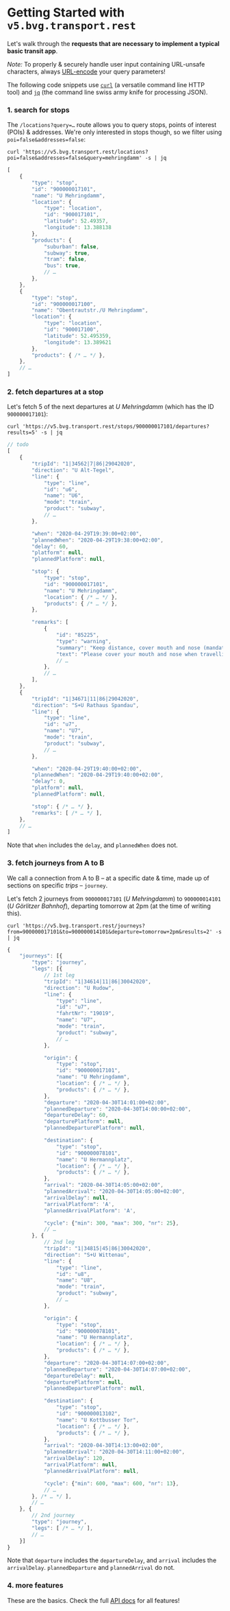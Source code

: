 # Getting Started with `v5.bvg.transport.rest`

Let's walk through the **requests that are necessary to implement a typical basic transit app**.

*Note:* To properly & securely handle user input containing URL-unsafe characters, always [URL-encode](https://en.wikipedia.org/wiki/Percent-encoding) your query parameters!

The following code snippets use [`curl`](https://curl.haxx.se) (a versatile command line HTTP tool) and [`jq`](https://stedolan.github.io/jq/) (the command line swiss army knife for processing JSON).

### 1. search for stops

The `/locations?query=…` route allows you to query stops, points of interest (POIs) & addresses. We're only interested in stops though, so we filter using `poi=false&addresses=false`:

```shell
curl 'https://v5.bvg.transport.rest/locations?poi=false&addresses=false&query=mehringdamm' -s | jq
```

```js
[
	{
		"type": "stop",
		"id": "900000017101",
		"name": "U Mehringdamm",
		"location": {
			"type": "location",
			"id": "900017101",
			"latitude": 52.49357,
			"longitude": 13.388138
		},
		"products": {
			"suburban": false,
			"subway": true,
			"tram": false,
			"bus": true,
			// …
		},
	},
	{
		"type": "stop",
		"id": "900000017100",
		"name": "Obentrautstr./U Mehringdamm",
		"location": {
			"type": "location",
			"id": "900017100",
			"latitude": 52.495359,
			"longitude": 13.389621
		},
		"products": { /* … */ },
	},
	// …
]
```

### 2. fetch departures at a stop

Let's fetch 5 of the next departures at *U Mehringdamm* (which has the ID `900000017101`):

```shell
curl 'https://v5.bvg.transport.rest/stops/900000017101/departures?results=5' -s | jq
```

```js
// todo
[
	{
		"tripId": "1|34562|7|86|29042020",
		"direction": "U Alt-Tegel",
		"line": {
			"type": "line",
			"id": "u6",
			"name": "U6",
			"mode": "train",
			"product": "subway",
			// …
		},

		"when": "2020-04-29T19:39:00+02:00",
		"plannedWhen": "2020-04-29T19:38:00+02:00",
		"delay": 60,
		"platform": null,
		"plannedPlatform": null,

		"stop": {
			"type": "stop",
			"id": "900000017101",
			"name": "U Mehringdamm",
			"location": { /* … */ },
			"products": { /* … */ },
		},

		"remarks": [
			{
				"id": "85225",
				"type": "warning",
				"summary": "Keep distance, cover mouth and nose (mandatory from Monday)!",
				"text": "Please cover your mouth and nose when travelling on buses and trains.",
				// …
			},
			// …
		],
	},
	{
		"tripId": "1|34671|11|86|29042020",
		"direction": "S+U Rathaus Spandau",
		"line": {
			"type": "line",
			"id": "u7",
			"name": "U7",
			"mode": "train",
			"product": "subway",
			// …
		},

		"when": "2020-04-29T19:40:00+02:00",
		"plannedWhen": "2020-04-29T19:40:00+02:00",
		"delay": 0,
		"platform": null,
		"plannedPlatform": null,

		"stop": { /* … */ },
		"remarks": [ /* … */ ],
	},
	// …
]
```

Note that `when` includes the `delay`, and `plannedWhen` does not.

### 3. fetch journeys from A to B

We call a connection from A to B – at a specific date & time, made up of sections on specific *trips* – `journey`.

Let's fetch 2 journeys from `900000017101` (*U Mehringdamm*) to `900000014101` (*U Görlitzer Bahnhof*), departing tomorrow at 2pm (at the time of writing this).

```shell
curl 'https://v5.bvg.transport.rest/journeys?from=900000017101&to=900000014101&departure=tomorrow+2pm&results=2' -s | jq
```

```js
{
	"journeys": [{
		"type": "journey",
		"legs": [{
			// 1st leg
			"tripId": "1|34614|11|86|30042020",
			"direction": "U Rudow",
			"line": {
				"type": "line",
				"id": "u7",
				"fahrtNr": "19019",
				"name": "U7",
				"mode": "train",
				"product": "subway",
				// …
			},

			"origin": {
				"type": "stop",
				"id": "900000017101",
				"name": "U Mehringdamm",
				"location": { /* … */ },
				"products": { /* … */ },
			},
			"departure": "2020-04-30T14:01:00+02:00",
			"plannedDeparture": "2020-04-30T14:00:00+02:00",
			"departureDelay": 60,
			"departurePlatform": null,
			"plannedDeparturePlatform": null,

			"destination": {
				"type": "stop",
				"id": "900000078101",
				"name": "U Hermannplatz",
				"location": { /* … */ },
				"products": { /* … */ },
			},
			"arrival": "2020-04-30T14:05:00+02:00",
			"plannedArrival": "2020-04-30T14:05:00+02:00",
			"arrivalDelay": null,
			"arrivalPlatform": 'A',
			"plannedArrivalPlatform": 'A',

			"cycle": {"min": 300, "max": 300, "nr": 25},
			// …
		}, {
			// 2nd leg
			"tripId": "1|34815|45|86|30042020",
			"direction": "S+U Wittenau",
			"line": {
				"type": "line",
				"id": "u8",
				"name": "U8",
				"mode": "train",
				"product": "subway",
				// …
			},

			"origin": {
				"type": "stop",
				"id": "900000078101",
				"name": "U Hermannplatz",
				"location": { /* … */ },
				"products": { /* … */ },
			},
			"departure": "2020-04-30T14:07:00+02:00",
			"plannedDeparture": "2020-04-30T14:07:00+02:00",
			"departureDelay": null,
			"departurePlatform": null,
			"plannedDeparturePlatform": null,

			"destination": {
				"type": "stop",
				"id": "900000013102",
				"name": "U Kottbusser Tor",
				"location": { /* … */ },
				"products": { /* … */ },
			},
			"arrival": "2020-04-30T14:13:00+02:00",
			"plannedArrival": "2020-04-30T14:11:00+02:00",
			"arrivalDelay": 120,
			"arrivalPlatform": null,
			"plannedArrivalPlatform": null,

			"cycle": {"min": 600, "max": 600, "nr": 13},
			// …
		}, /* … */ ],
		// …
	}, {
		// 2nd journey
		"type": "journey",
		"legs": [ /* … */ ],
		// …
	}]
}
```

Note that `departure` includes the `departureDelay`, and `arrival` includes the `arrivalDelay`. `plannedDeparture` and `plannedArrival` do not.

### 4. more features

These are the basics. Check the full [API docs](api.md) for all features!
